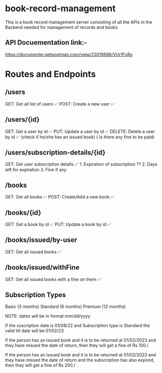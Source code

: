 # book-record-management

This is a book record management server consisting of all the APIs in the Backend needed for management of records and books

## API Docuementation link:-

https://documenter.getpostman.com/view/23019698/VUr1FsRo

# Routes and Endpoints

## /users

GET: Get all list of users ✅
POST: Create a new user ✅

## /users/{id}

GET: Get a user by id ✅
PUT: Update a user by id ✅
DELETE: Delete a user by id ✅
(check if he/she has an issued book) ( Is there any fine to be paid)

## /users/subscription-details/{id}

GET: Get user subscription details ✅ 1. Expiration of subscription ?? 2. Days left for expiration 3. Fine if any

## /books

GET: Get all books ✅
POST: Create/Add a new book ✅

## /books/{id}

GET: Get a book by id ✅
PUT: Update a book by id ✅

## /books/issued/by-user

GET: Get all issued books ✅

## /books/issued/withFine

GET: Get all issued books with a fine on them ✅

## Subscription Types

Basic (3 months)
Standard (6 months)
Premium (12 months)

NOTE: dates will be in format mm/dd/yyyy

If the suscription date is 01/08/22
and Subscription type is Standard
the valid till date will be 01/02/23

If the person has an issued book and it is to be returned at 01/02/2023
and they have missed the date of return, then they will get a fine of Rs 100./

If the person has an issued book and it is to be returned at 01/02/2023
and they have missed the date of return and the subscription has also expired,
then they will get a fine of Rs 200./
